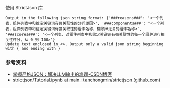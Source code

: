 使用 StrictJson 库

```
Output in the following json string format: {'###reasons###': '<一个列表，组件列表中和给定关键词有强关联性的分析原因>', '###components###': '<一个列表，组件列表中和给定关键词有强关联性的组件名称，排除掉无关的组件名称>', '###scores###': '<一个列表，对组件列表中和给定关键词有强关联性的每一个组件进行相关性评分，从 0 到 100>'}
Update text enclosed in <>. Output only a valid json string beginning with { and ending with }
```

### 参考资料

- [掌握严格JSON：解决LLM输出的难题-CSDN博客](https://blog.csdn.net/gitblog_00099/article/details/139461721)
- [strictjson/Tutorial.ipynb at main · tanchongmin/strictjson (github.com)](https://github.com/tanchongmin/strictjson/blob/main/Tutorial.ipynb)